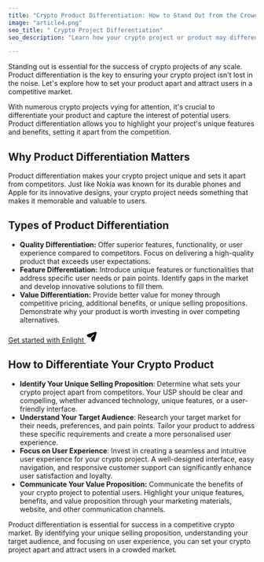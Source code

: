 ```yaml
---
title: "Crypto Product Differentiation: How to Stand Out from the Crowd"
image: "article4.png"
seo_title: " Crypto Project Differentiation"
seo_description: "Learn how your crypto project or product may differentiate itself in the competitive landscape. Explore the opportunities the Enlight dashboard ensures when marketing your solutions."

---
```


Standing out is essential for the success of crypto projects of any scale. Product differentiation is the key to ensuring your crypto project isn't lost in the noise. Let's explore how to set your product apart and attract users in a competitive market.

With numerous crypto projects vying for attention, it's crucial to differentiate your product and capture the interest of potential users. Product differentiation allows you to highlight your project's unique features and benefits, setting it apart from the competition.

## **Why Product Differentiation Matters**

Product differentiation makes your crypto project unique and sets it apart from competitors. Just like Nokia was known for its durable phones and Apple for its innovative designs, your crypto project needs something that makes it memorable and valuable to users.

## **Types of Product Differentiation**

*   **Quality Differentiation:** Offer superior features, functionality, or user experience compared to competitors. Focus on delivering a high-quality product that exceeds user expectations.
*   **Feature Differentiation:** Introduce unique features or functionalities that address specific user needs or pain points. Identify gaps in the market and develop innovative solutions to fill them.
*   **Value Differentiation:** Provide better value for money through competitive pricing, additional benefits, or unique selling propositions. Demonstrate why your product is worth investing in over competing alternatives.

<a href="/get-started" class="main-button">
    <span>
    Get started with Enlight
    </span>
    <svg
      xmlns="http://www.w3.org/2000/svg"
      width="24"
      height="24"
      viewBox="0 0 24 24"
      fill="none"
    ><path
        d="M18.636 15.6699L20.352 10.5199C21.852 6.02194 22.602 3.77294 21.414 2.58594C20.227 1.39894 17.978 2.14794 13.479 3.64794L8.32997 5.36394C4.69997 6.57394 2.88497 7.17994 2.36997 8.06694C2.12908 8.48152 2.0022 8.95246 2.0022 9.43194C2.0022 9.91142 2.12908 10.3824 2.36997 10.7969C2.88497 11.6849 4.69997 12.2899 8.32997 13.5009C8.77997 13.6509 9.28697 13.5429 9.62397 13.2099L15.13 7.75494C15.2023 7.67634 15.2899 7.61324 15.3874 7.56945C15.4848 7.52566 15.5901 7.5021 15.697 7.50019C15.8038 7.49827 15.9099 7.51805 16.0089 7.55831C16.1078 7.59858 16.1976 7.6585 16.2727 7.73446C16.3479 7.81041 16.4068 7.90082 16.446 8.00021C16.4852 8.0996 16.5039 8.20591 16.5008 8.31271C16.4977 8.41951 16.473 8.52457 16.4282 8.62156C16.3834 8.71854 16.3193 8.80542 16.24 8.87694L10.824 14.2429C10.6433 14.4276 10.5174 14.6587 10.4602 14.9106C10.403 15.1625 10.4168 15.4254 10.5 15.6699C11.71 19.2999 12.316 21.1159 13.203 21.6319C13.6178 21.8727 14.0889 21.9995 14.5685 21.9995C15.0481 21.9995 15.5192 21.8727 15.934 21.6319C16.821 21.1159 17.425 19.3009 18.636 15.6699Z"
        fill="#0F0F0F"
      /></svg>
</a>

## **How to Differentiate Your Crypto Product**

*   **Identify Your Unique Selling Proposition**: Determine what sets your crypto project apart from competitors. Your USP should be clear and compelling, whether advanced technology, unique features, or a user-friendly interface.
*   **Understand Your Target Audience**: Research your target market for their needs, preferences, and pain points. Tailor your product to address these specific requirements and create a more personalised user experience.
*   **Focus on User Experience**: Invest in creating a seamless and intuitive user experience for your crypto project. A well-designed interface, easy navigation, and responsive customer support can significantly enhance user satisfaction and loyalty.
*   **Communicate Your Value Proposition:** Communicate the benefits of your crypto project to potential users. Highlight your unique features, benefits, and value proposition through your marketing materials, website, and other communication channels.

Product differentiation is essential for success in a competitive crypto market. By identifying your unique selling proposition, understanding your target audience, and focusing on user experience, you can set your crypto project apart and attract users in a crowded market.
